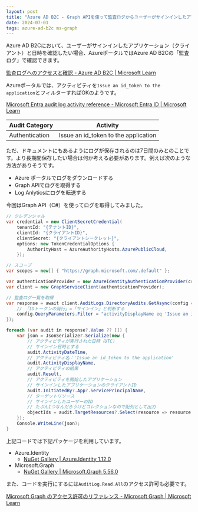 ```yaml
---
layout: post
title: "Azure AD B2C - Graph APIを使って監査ログからユーザーがサインインしたアプリケーション（クライアント）と日時を取得する"
date: 2024-07-01
tags: azure-ad-b2c ms-graph
---
```


Azure AD B2Cにおいて、ユーザーがサインインしたアプリケーション（クライアント）と日時を確認したい場合、AzureポータルではAzure AD B2Cの「監査ログ」で確認できます。

[監査ログへのアクセスと確認 - Azure AD B2C &#124; Microsoft Learn](https://learn.microsoft.com/ja-jp/azure/active-directory-b2c/view-audit-logs)

Azureポータルでは、アクティビティを`Issue an id_token to the application`とフィルターすればOKのようです。

[Microsoft Entra audit log activity reference - Microsoft Entra ID &#124; Microsoft Learn](https://learn.microsoft.com/en-us/entra/identity/monitoring-health/reference-audit-activities#b2c)

|Audit Category|Activity|
|--|--|
|Authentication|Issue an id_token to the application|

ただ、ドキュメントにもあるようにログが保存されるのは7日間のみとのことです。より長期間保存したい場合は何か考える必要があります。例えば次のような方法がありそうです。

- Azure ポータルでログをダウンロードする
- Graph APIでログを取得する
- Log Anlyticsにログを転送する

今回はGraph API（C#）を使ってログを取得してみました。

```csharp
// クレデンシャル
var credential = new ClientSecretCredential(
    tenantId: "{テナントID}",
    clientId: "{クライアントID}",
    clientSecret: "{クライアントシークレット}",
    options: new TokenCredentialOptions {
        AuthorityHost = AzureAuthorityHosts.AzurePublicCloud,
    });

// スコープ
var scopes = new[] { "https://graph.microsoft.com/.default" };

var authenticationProvider = new AzureIdentityAuthenticationProvider(credential: credential, scopes: scopes);
var client = new GraphServiceClient(authenticationProvider);

// 監査ログ一覧を取得
var response = await client.AuditLogs.DirectoryAudits.GetAsync(config => {
    // 「IDトークンの発行」=「サインイン」と判断する
    config.QueryParameters.Filter = "activityDisplayName eq 'Issue an id_token to the application'";
});

foreach (var audit in response?.Value ?? []) {
    var json = JsonSerializer.Serialize(new {
        // アクティビティが実行された日時（UTC）
        // サインイン日時とする
        audit.ActivityDateTime,
        // アクティビティ名：'Issue an id_token to the application'
        audit.ActivityDisplayName,
        // アクティビティの結果
        audit.Result,
        // アクティビティを開始したアプリケーション
        // サインインしたアプリケーションのクライアントID
        audit.InitiatedBy?.App?.ServicePrincipalName,
        // ターゲットリソース
        // サインインしたユーザーのID
        // たぶん1つなんだろうけどコレクションなので配列として出力
        objectIds = audit.TargetResources?.Select(resource => resource.Id),
    });
    Console.WriteLine(json);
}
```

上記コードでは下記パッケージを利用しています。

- Azure.Identity
    - [NuGet Gallery &#124; Azure.Identity 1.12.0](https://www.nuget.org/packages/Azure.Identity)
- Microsoft.Graph
    - [NuGet Gallery &#124; Microsoft.Graph 5.56.0](https://www.nuget.org/packages/Microsoft.Graph)

また、コードを実行にするには`AuditLog.Read.All`のアクセス許可も必要です。

[Microsoft Graph のアクセス許可のリファレンス - Microsoft Graph &#124; Microsoft Learn](https://learn.microsoft.com/ja-jp/graph/permissions-reference#auditlogreadall)
